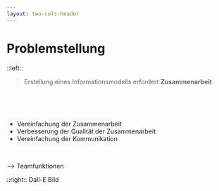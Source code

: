 ```yaml
---
layout: two-cols-header
---
```


# Problemstellung

::left::

> Erstellung eines Informationsmodells erfordert **Zusammenarbeit**

<br/>
<br/>
<br/>

-   Vereinfachung der Zusammenarbeit
-   Verbesserung der Qualität der Zusammenarbeit
-   Vereinfachung der Kommunikation

<br/>

--> Teamfunktionen

<style>
blockquote {
  max-width: 90%
}
</style>

::right::
Dall-E Bild

<!--
- Zusammenarbeit von Fachleuten aus verschiedenen Personengruppen
  -->

